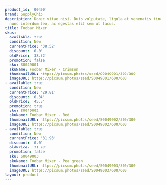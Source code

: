 ```yaml
---
product_id: '00490'
brand: SupplyChip
description: Donec vitae nisi. Duis vulputate, ligula at venenatis tincidunt, orci
  nunc interdum leo, ac egestas elit sem ut lacus.
title: Foobar Mixer
skus:
- available: true
  condition: New
  currentPrice: '38.52'
  discount: '0.0'
  oldPrice: '38.52'
  promotion: false
  sku: S0049001
  skuName: Foobar Mixer - Crimson
  thumbnailURL: https://picsum.photos/seed/S0049001/300/300
  imageURL: https://picsum.photos/seed/S0049001/600/600
- available: true
  condition: New
  currentPrice: '29.81'
  discount: '0.34'
  oldPrice: '45.5'
  promotion: true
  sku: S0049002
  skuName: Foobar Mixer - Red
  thumbnailURL: https://picsum.photos/seed/S0049002/300/300
  imageURL: https://picsum.photos/seed/S0049002/600/600
- available: true
  condition: New
  currentPrice: '31.93'
  discount: '0.0'
  oldPrice: '31.93'
  promotion: false
  sku: S0049003
  skuName: Foobar Mixer - Pea green
  thumbnailURL: https://picsum.photos/seed/S0049003/300/300
  imageURL: https://picsum.photos/seed/S0049003/600/600
layout: product
---
```

